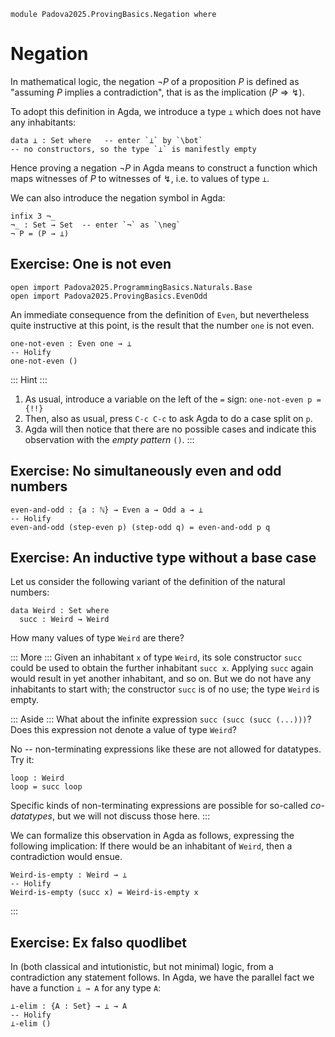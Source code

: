 ```
module Padova2025.ProvingBasics.Negation where
```

# Negation

In mathematical logic, the negation $\neg P$ of a proposition $P$ is defined as
"assuming $P$ implies a contradiction", that is as the implication $(P
\Rightarrow ↯)$.

To adopt this definition in Agda, we introduce a type `⊥` which does not have
any inhabitants:

```
data ⊥ : Set where   -- enter `⊥` by `\bot`
-- no constructors, so the type `⊥` is manifestly empty
```

Hence proving a negation $\neg P$ in Agda means to construct a function which
maps witnesses of $P$ to witnesses of ↯, i.e. to values of type `⊥`.

We can also introduce the negation symbol in Agda:

```
infix 3 ¬_
¬_ : Set → Set  -- enter `¬` as `\neg`
¬ P = (P → ⊥)
```


## Exercise: One is not even

```
open import Padova2025.ProgrammingBasics.Naturals.Base
open import Padova2025.ProvingBasics.EvenOdd
```

An immediate consequence from the definition of `Even`, but nevertheless quite
instructive at this point, is the result that the number `one` is not even.

```
one-not-even : Even one → ⊥
-- Holify
one-not-even ()
```

::: Hint :::
1. As usual, introduce a variable on the left of the `=` sign:
   `one-not-even p = {!!}`
2. Then, also as usual, press `C-c C-c` to ask Agda to do a case split on `p`.
3. Agda will then notice that there are no possible cases and indicate this
   observation with the *empty pattern* `()`.
:::


## Exercise: No simultaneously even and odd numbers

```
even-and-odd : {a : ℕ} → Even a → Odd a → ⊥
-- Holify
even-and-odd (step-even p) (step-odd q) = even-and-odd p q
```


## Exercise: An inductive type without a base case

Let us consider the following variant of the definition of the natural numbers:

```
data Weird : Set where
  succ : Weird → Weird
```

How many values of type `Weird` are there?

::: More :::
Given an inhabitant `x` of type `Weird`, its sole constructor `succ` could be
used to obtain the further inhabitant `succ x`. Applying `succ` again would
result in yet another inhabitant, and so on. But we do not have any inhabitants
to start with; the constructor `succ` is of no use; the type `Weird` is empty.

::: Aside :::
What about the infinite expression `succ (succ (succ (...)))`? Does this
expression not denote a value of type `Weird`?

No -- non-terminating expressions like these are not allowed for datatypes. Try
it:
```code
loop : Weird
loop = succ loop
```
Specific kinds of non-terminating expressions are possible for so-called
*co-datatypes*, but we will not discuss those here.
:::

We can formalize this observation in Agda as follows, expressing the following
implication: If there would be an inhabitant of `Weird`, then a contradiction
would ensue.

```
Weird-is-empty : Weird → ⊥
-- Holify
Weird-is-empty (succ x) = Weird-is-empty x
```
:::


## Exercise: Ex falso quodlibet

In (both classical and intutionistic, but not minimal) logic, from a
contradiction any statement follows. In Agda, we have the parallel fact
we have a function `⊥ → A` for any type `A`:

```
⊥-elim : {A : Set} → ⊥ → A
-- Holify
⊥-elim ()
```
